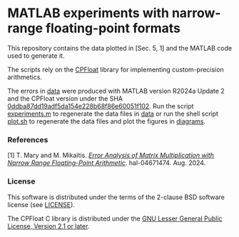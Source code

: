 # MATLAB experiments with narrow-range floating-point formats
This repository contains the data plotted in [Sec. 5, 1] and the MATLAB code used to generate it.

The scripts rely on the [CPFloat](https://github.com/north-numerical-computing/cpfloat) library for implementing custom-precision arithmetics.

The errors in [data](./data) were produced with MATLAB version R2024a Update 2 and the CPFloat version under the SHA [0ddba87dd19adf5da154e228b68f86e60051f102](https://github.com/north-numerical-computing/cpfloat/tree/0ddba87dd19adf5da154e228b68f86e60051f102).
Run the script [experiments.m](./experiments.m) to regenerate the data files in [data](./data) or run the shell script [plot.sh](./plot.h) to regenerate the data files and plot the figures in [diagrams](./diagrams).

### References

 [1] T. Mary and M. Mikaitis. [*Error Analysis of Matrix Multiplication with Narrow Range Floating-Point Arithmetic*](https://hal.science/hal-04671474). hal-04671474. Aug. 2024.

### License

This software is distributed under the terms of the 2-clause BSD software license (see [LICENSE](./LICENSE)).

The CPFloat C library is distributed under the [GNU Lesser General Public License, Version 2.1 or later](https://raw.githubusercontent.com/mfasi/cpfloat/master/LICENSES/LGPL-2.1-or-later.txt).
